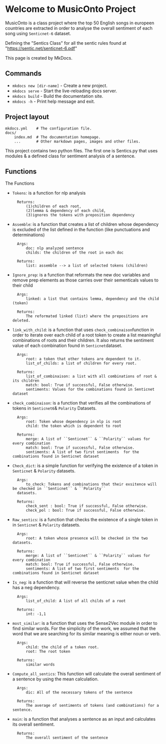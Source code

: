 # Welcome to MusicOnto Project

MusicOnto is a class project where the top 50 English songs in europeen countries are extracted in order to analyse the overall sentiment of each song using ``Senticnet-6`` dataset.

Defining the "Sentics Class" for all the  sentic rules found at "https://sentic.net/senticnet-6.pdf"

This page is created by MkDocs.

## Commands

* `mkdocs new [dir-name]` - Create a new project.
* `mkdocs serve` - Start the live-reloading docs server.
* `mkdocs build` - Build the documentation site.
* `mkdocs -h` - Print help message and exit.

## Project layout

    mkdocs.yml    # The configuration file.
    docs/
        index.md  # The documentation homepage.
        ...       # Other markdown pages, images and other files.


This project contains two python files. The first one is Sentics.py that uses modules & a defined class for sentiment analysis of a sentence.
## Functions

The Functions 
* `Tokens`: is a function for nlp analysis  

        Returns:
            (1)children of each root,
            (2)lemma & dependency of each child,
            (3)ignores the tokens with preposition dependency

* `Assemble`: is a function that creates a list of children whose dependency is excluded
        of the list defined in the function (like punctuations and determinations)

        Args:
            doc: nlp analyzed sentence
            childs: the children of the root in each doc

        Returns:
            list: assemble --> a list of selected tokens (children)

* `Ignore_prep`: is a function that reformats the new doc variables and remove prep elements as those carries over their sementicals
        values to their child

        Args:
            linked: a list that contains lemma, dependency and the child (token)

        Returns:
            The reformated linked (list) where the prepositions are deleted.

* `link_with_child`: is a function that uses ``check_combinaison``function in order to iterate over each child
        of a root token to create a list meaningful combinations of roots and their children. It also returns the sentiment
        value of each combination found in ``Senticnet``dataset.

        Args:
            root: a token that other tokens are dependent to it.
            list_of_childs: a list of children for every root.

        Returns:
            list_of_combinaison: a list with all combinations of root & its children
            match: bool: True if successful, False otherwise.
            sentiments: Values for the combinations found in Senticnet dataset

* `check_combinaison`: is a function that verifies all the combinations of tokens in ``Senticnet6``& ``Polarity``
        Datasets.

        Args:
            root: Token whose dependency in nlp is root
            child: the token which is dependent to root

        Returns:
            merge: A list of ``Senticnet`` & ``Polarity`` values for every combination
            match: bool: True if successful, False otherwise.
            sentiments: A list of two first sentiments  for the combinations found in Senticnet dataset

* `Check_dict`: is a simple function for verifying the existence of a token in ``Senticnet`` & ``Polarity``
        datasets.

        Args:
            to_check: Tokens and combinations that their exsitence will be checked in ``Senticnet`` & ``Polarity``
        datasets.

        Returns:
            check_sent : bool: True if successful, False otherwise.
            check_pol : bool: True if successful, False otherwise.

* `Raw_sentics`: is a function that checks the existence of a single token in in ``Senticnet`` & ``Polarity``
        datasets.

        Args:
            root: A token whose presence will be checked in the two datasets.

        Returns:
            merge: A list of ``Senticnet`` & ``Polarity`` values for every combination
            match: bool: True if successful, False otherwise.
            sentiments: A list of two first sentiments  for the combinations found in Senticnet dataset

* `Is_neg`: is a function that will reverse the senticnet value when the child has a neg dependency.

        Args:
            list_of_child: A list of all childs of a root

        Returns:
            int: -1,1

* `most_similar`: is a function that uses the Sense2Vec module in order to find similar words. For the
        simplicity of the work, we assumed that the word that we are searching for its similar meaning is either
        noun or verb.


        Args:
            child: the child of a token root.
            root: The root token

        Returns:
            similar words

* `Compute_all_sentics`: This function will calculate the overall sentiment of a sentence by using the mean calculation.

        Args:
            dic: All of the necessary tokens of the sentence

        Returns:
            The average of sentiments of tokens (and combinations) for a sentence.

* `main`: is a function that analyses a sentence as an input and calculates its
        overall sentiment.

        Returns:
            The overall sentiment of the sentence
